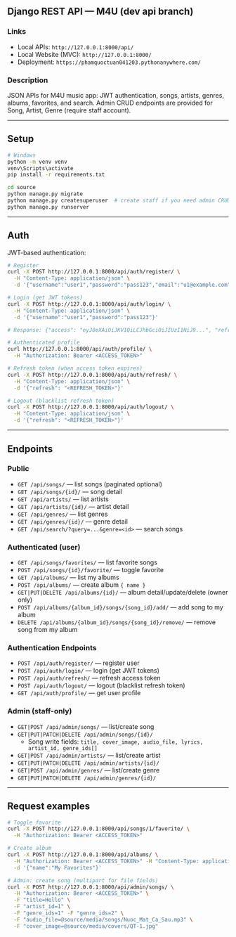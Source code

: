 ## Django REST API — M4U (dev api branch)

### Links
- Local APIs: `http://127.0.0.1:8000/api/`
- Local Website (MVC): `http://127.0.0.1:8000/`
- Deployment: `https://phamquoctuan041203.pythonanywhere.com/`

### Description
JSON APIs for M4U music app: JWT authentication, songs, artists, genres, albums, favorites, and search.
Admin CRUD endpoints are provided for Song, Artist, Genre (require staff account).

---

## Setup

```bash
# Windows
python -m venv venv
venv\Scripts\activate
pip install -r requirements.txt

cd source
python manage.py migrate
python manage.py createsuperuser  # create staff if you need admin CRUD
python manage.py runserver
```

---

## Auth

JWT-based authentication:

```bash
# Register
curl -X POST http://127.0.0.1:8000/api/auth/register/ \
  -H "Content-Type: application/json" \
  -d '{"username":"user1","password":"pass123","email":"u1@example.com"}'

# Login (get JWT tokens)
curl -X POST http://127.0.0.1:8000/api/auth/login/ \
  -H "Content-Type: application/json" \
  -d '{"username":"user1","password":"pass123"}'

# Response: {"access": "eyJ0eXAiOiJKV1QiLCJhbGciOiJIUzI1NiJ9...", "refresh": "eyJ0eXAiOiJKV1QiLCJhbGciOiJIUzI1NiJ9..."}

# Authenticated profile
curl http://127.0.0.1:8000/api/auth/profile/ \
  -H "Authorization: Bearer <ACCESS_TOKEN>"

# Refresh token (when access token expires)
curl -X POST http://127.0.0.1:8000/api/auth/refresh/ \
  -H "Content-Type: application/json" \
  -d '{"refresh": "<REFRESH_TOKEN>"}'

# Logout (blacklist refresh token)
curl -X POST http://127.0.0.1:8000/api/auth/logout/ \
  -H "Content-Type: application/json" \
  -d '{"refresh": "<REFRESH_TOKEN>"}'
```

---

## Endpoints

### Public
- `GET /api/songs/` — list songs (paginated optional)
- `GET /api/songs/{id}/` — song detail
- `GET /api/artists/` — list artists
- `GET /api/artists/{id}/` — artist detail
- `GET /api/genres/` — list genres
- `GET /api/genres/{id}/` — genre detail
- `GET /api/search/?query=...&genre=<id>` — search songs

### Authenticated (user)
- `GET /api/songs/favorites/` — list favorite songs
- `POST /api/songs/{id}/favorite/` — toggle favorite
- `GET /api/albums/` — list my albums
- `POST /api/albums/` — create album `{ name }`
- `GET|PUT|DELETE /api/albums/{id}/` — album detail/update/delete (owner only)
- `POST /api/albums/{album_id}/songs/{song_id}/add/` — add song to my album
- `DELETE /api/albums/{album_id}/songs/{song_id}/remove/` — remove song from my album

### Authentication Endpoints
- `POST /api/auth/register/` — register user
- `POST /api/auth/login/` — login (get JWT tokens)
- `POST /api/auth/refresh/` — refresh access token
- `POST /api/auth/logout/` — logout (blacklist refresh token)
- `GET /api/auth/profile/` — get user profile

### Admin (staff-only)
- `GET|POST /api/admin/songs/` — list/create song
- `GET|PUT|PATCH|DELETE /api/admin/songs/{id}/`
  - Song write fields: `title, cover_image, audio_file, lyrics, artist_id, genre_ids[]`
- `GET|POST /api/admin/artists/` — list/create artist
- `GET|PUT|PATCH|DELETE /api/admin/artists/{id}/`
- `GET|POST /api/admin/genres/` — list/create genre
- `GET|PUT|PATCH|DELETE /api/admin/genres/{id}/`

---

## Request examples

```bash
# Toggle favorite
curl -X POST http://127.0.0.1:8000/api/songs/1/favorite/ \
  -H "Authorization: Bearer <ACCESS_TOKEN>"

# Create album
curl -X POST http://127.0.0.1:8000/api/albums/ \
  -H "Authorization: Bearer <ACCESS_TOKEN>" -H "Content-Type: application/json" \
  -d '{"name":"My Favorites"}'

# Admin: create song (multipart for file fields)
curl -X POST http://127.0.0.1:8000/api/admin/songs/ \
  -H "Authorization: Bearer <ACCESS_TOKEN>" \
  -F "title=Hello" \
  -F "artist_id=1" \
  -F "genre_ids=1" -F "genre_ids=2" \
  -F "audio_file=@source/media/songs/Nuoc_Mat_Ca_Sau.mp3" \
  -F "cover_image=@source/media/covers/QT-1.jpg"
```
